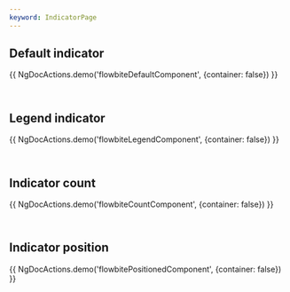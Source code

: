 ```yaml
---
keyword: IndicatorPage
---
```


## Default indicator

{{ NgDocActions.demo('flowbiteDefaultComponent', {container: false}) }}

```angular-html file="./_default.component.ts"#L10-L19 group="default" name="html"

```

```angular-ts file="./_default.component.ts"#L1-L1 group="default" name="typescript"

```

## Legend indicator

{{ NgDocActions.demo('flowbiteLegendComponent', {container: false}) }}

```angular-html file="./_legend.component.ts"#L10-L48 group="legend" name="html"

```

```angular-ts file="./_legend.component.ts"#L1-L1 group="legend" name="typescript"

```

## Indicator count

{{ NgDocActions.demo('flowbiteCountComponent', {container: false}) }}

```angular-html file="./_count.component.ts"#L12-L24 group="count" name="html"

```

```angular-ts file="./_count.component.ts"#L1-L3 group="count" name="typescript"

```

## Indicator position

{{ NgDocActions.demo('flowbitePositionedComponent', {container: false}) }}

```angular-html file="./_positioned.component.ts"#L10-L48 group="positioned" name="html"

```

```angular-ts file="./_positioned.component.ts"#L1-L1 group="positioned" name="typescript"

```
